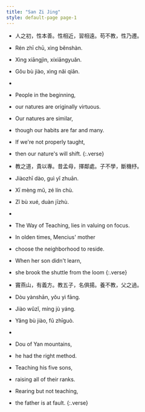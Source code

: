 ```yaml
---
title: "San Zi Jing"
style: default-page page-1
---
```


-   人之初，性本善。性相近，習相遠。苟不教，性乃遷。
-   Rén zhī chū, xìng běnshàn. 
-   Xìng xiāngjìn, xíxiāngyuǎn. 
-   Gǒu bù jiào, xìng nǎi qiān.
-   
-   People in the beginning,
-   our natures are originally virtuous.
-   Our natures are similar,
-   though our habits are far and many.
-   If we're not properly taught,
-   then our nature's will shift.
{:.verse}

-   教之道，貴以專。昔孟母，擇鄰處。子不學，斷機杼。
-   Jiàozhī dào, guì yǐ zhuān. 
-   Xī mèng mǔ, zé lín chù.
-   Zǐ bù xué, duàn jīzhù.
-   
-   The Way of Teaching, lies in valuing on focus.
-   In olden times, Mencius' mother
-   choose the neighborhood to reside.
-   When her son didn't learn,
-   she brook the shuttle from the loom
{:.verse}

-   竇燕山，有義方。教五子，名俱揚。養不教，父之過。
-   Dòu yànshān, yǒu yì fāng. 
-   Jiào wǔzǐ, míng jù yáng. 
-   Yǎng bù jiào, fǔ zhīguò.
-   
-   Dou of Yan mountains,
-   he had the right method.
-   Teaching his five sons,
-   raising all of their ranks.
-   Rearing but not teaching,
-   the father is at fault.
{:.verse}

<!-- 教不嚴，師之惰。子不學，非所宜。幼不學，老何為。玉不琢，不成器。人不學，不知義。為人子，方少時。親師友，習禮儀。香九齡，能溫席。孝於親，所當執。融四歲，能讓梨。弟于長，宜先知。首孝弟，次見聞。知某數，識某文。一而十，十而百。百而千，千而萬。三才者，天地人。三光者，日月星。三綱者，君臣義。父子親，夫婦順。曰春夏，曰秋冬。此四時，運不窮。曰南北，曰西東。此四方，應乎中。曰水火，木金土。此五行，本乎數。曰仁義，禮智信。此五常，不容紊。稻粱菽，麥黍稷。此六穀，人所食。馬牛羊，雞犬豕。此六畜，人所飼。曰喜怒，曰哀懼。愛惡欲，七情具。匏土革，木石金。與絲竹，乃八音。高曾祖，父而身。身而子，子而孫。自子孫，至元曾。乃九族，而之倫。父子恩，夫婦從。兄則友，弟則恭。長幼序，友與朋。君則敬，臣則忠。此十義，人所同。

  Jiào bù yán, shī zhī duò. Zǐ bù xué, fēi suǒ yí. Yòu bù xué, lǎo hé wèi. Yù bù zuó, bùchéngqì. Rén bù xué, bùzhī yì. Wéi rén zǐ, fāng shǎo shí. Qīn shīyǒu, xí lǐyí. Xiāng jiǔ líng, néng wēn xí. Xiào yú qīn, suǒ dāng zhí. Róng sì suì, néng ràng lí. Dì yú zhǎng, yí xiānzhī. Shǒu xiàodì, cì jiànwén. Zhī mǒu shù, shí mǒu wén. Yī ér shí, shí ér bǎi. Bǎi ér qiān, qiān ér wàn. Sāncái zhě, tiāndì rén. Sānguāng zhě, rì yuè xīng. Sān gāng zhě, jūnchén yì. Fùzǐ qīn, fūfù shùn. Yuē chūn xià, yuē qiūdōng. Cǐ sì shí, yùn bù qióng. Yuē nánběi, yuē xīdōng. Cǐ sìfāng, yīng hū zhōng. Yuē shuǐhuǒ, mù jīn tǔ. Cǐ wǔháng, běn hū shù. Yuē rényì, lǐ zhìxìn. Cǐ wǔcháng, bùróng wěn. Dào liáng shū, mài shǔ jì. Cǐ liù gǔ, rén suǒ shí. Mǎ niú yáng, jī quǎn shǐ. Cǐ liùchù, rén suǒ sì. Yuē xǐ nù, yuē āi jù. Ài è yù, qī qíng jù. Páo tǔ gé, mùshí jīn. Yǔ sīzhú, nǎi bā yīn. Gāo zēngzǔ, fù ér shēn. Shēn ér zǐ, zǐ ér sūn. Zì zǐsūn, zhì yuán céng. Nǎi jiǔzú, ér zhī lún. Fùzǐ ēn, fūfù cóng. Xiōng zé yǒu, dì zé gōng. Zhǎngyòu xù, yǒu yǔ péng. Jūn zé jìng, chén zé zhōng. Cǐ shí yì, rén suǒ tóng.

凡訓蒙，須講究。詳訓詁，名句讀。為學者，必有初。小學終，至四書。論語者，二十篇。群弟子，記善言。孟子者，七篇止。講道德，說仁義。作中庸，子思筆。中不偏，庸不易。作大學，乃曾子。自修齊，至平治。孝經通，四書熟。如六經，始可讀。詩書易，禮春秋。號六經，當講求。有連山，有歸藏。有周易，三易詳。有典謨，有訓誥。有誓命，書之奧。我周公，作周禮。著六官，存治體。大小戴，注禮記。述聖言，禮樂備。曰國風，曰雅頌。號四詩，當諷詠。詩既亡，春秋作。寓褒貶，別善惡。三傳者，有公羊。有左氏，有彀梁。經既明，方讀子。撮其要，記其事。五子者，有荀楊。文中子，及老莊。

Fán xùnméng, xū jiǎngjiù. Xiáng xùngǔ, míng jùdòu. Wéi xuézhě, bì yǒu chū. Xiǎoxué zhōng, zhì sì shū. Lúnyǔ zhě, èrshí piān. Qún dìzǐ, jì shàn yán. Mèngzǐ zhě, qī piān zhǐ. Jiǎng dàodé, shuō rényì. Zuò zhōngyōng, zǐ sī bǐ. Zhōng bùpiān, yōng bùyì. Zuò dàxué, nǎi céngzǐ. Zìxiū qí, zhì píngzhì. Xiào jīng tōng, sì shū shú. Rú liù jīng, shǐ kě dú. Shīshū yì, lǐ chūnqiū. Hào liù jīng, dāng jiǎngqiú. Yǒu liánshān, yǒu guī cáng. Yǒu zhōuyì, sān yì xiáng. Yǒu diǎn mó, yǒu xùn gào. Yǒu shì mìng, shū zhī ào. Wǒ zhōugōng, zuò zhōu lǐ.Zhe liù guān, cún zhì tǐ. Dàxiǎo dài, zhù lǐjì. Shù shèng yán, lǐ yuè bèi. Yuē guó fēng, yuē yǎ sòng. Hào sì shī, dāng fěngyǒng. Shī jì wáng, chūnqiū zuò. Yù bāobiǎn, bié shàn è. Sān chuán zhě, yǒu gōng yáng. Yǒu zuǒ shì, yǒu gòu liáng. Jīng jì míng, fāng dú zǐ. Cuō qí yào, jì qí shì. Wǔzǐ zhě, yǒu xún yáng. Wénzhōng zǐ, jí lǎo zhuāng.

經子通，讀諸史。考世系，知終始。自羲農，至黃帝。號三皇，居上世。唐有虞，號二帝。相揖遜，稱盛世。夏有禹，商有湯。周文王，稱三王。夏傳子，家天下。四百載，遷夏社。湯伐夏，國號商。六百載，至紂亡。周武王，始誅紂。八百載，最長久。周轍東，王綱墮。逞干戈，尚遊說。始春秋，終戰國。五霸強，七雄出。嬴秦氏，始兼併。傳二世，楚漢爭。高祖興，漢業建。至孝平，王莽篡。光武興，為東漢。四百年，終於獻。魏蜀吳，爭漢鼎。號三國，迄兩晉。宋齊繼，梁陳承。為南朝，都金陵。北元魏，分東西。宇文周，興高齊。迨至隋，一土宇。不再傳，失統緒。唐高祖，起義師。除隋亂，創國基。二十傳，三百載。梁義之，國乃改。炎宋興，受周禪。十八傳，南北混。遼于金，皆稱帝。太祖興，國大明。號洪武，都金陵。迨成祖，遷燕京。十六世，至崇禎。閹亂後，寇內訌。闖逆變，神器終。清順治，據神京。至十傳，宣統遜。舉總統，共和成。複漢土，民國興。

Jīng zǐ tōng, dú zhū shǐ. Kǎo shìxì, zhī zhōngshǐ. Zì xī nóng, zhì huángdì. Hào sān huáng, jū shàng shì. Táng yǒu yú, hào èr dì. Xiāng yī xùn, chēng shèngshì. Xiàyǒuyǔ, shāng yǒu tāng. Zhōuwén wáng, chēng sān wáng. Xiàchuánzǐ, jiā tiānxià. Sìbǎi zài, qiān xià shè. Tāng fá xià, guóhào shāng. Liùbǎi zài, zhì zhòu wáng. Zhōu wǔwáng, shǐ zhū zhòu. Bābǎi zài, zuì chángjiǔ. Zhōu zhé dōng, wáng gāng duò. Chěng gāngē, shàng yóushuì. Shǐ chūnqiū, zhōng zhànguó. Wǔ bà qiáng, qīxióng chū. Yíng qín shì, shǐ jiānbìng. Chuán èr shì, chǔ hàn zhēng. Gāozǔ xìng, hàn yè jiàn. Zhì xiàopíng, wángmǎng cuàn. Guāngwǔ xìng, wèi dōnghàn. Sìbǎi nián, zhōngyú xiàn. Wèi shǔ wú, zhēng hàn dǐng. Hào sānguó, qì liǎngjìn. Sòngqíjì, liáng chén chéng. Wèi náncháo, dōu jīnlíng. Běi yuán wèi, fēn dōngxī. Yǔwén zhōu, xìng gāo qí. Dài zhì suí, yī tǔ yǔ. Bù zài chuán, shī tǒng xù. Táng gāozǔ, qǐyì shī. Chú suí luàn, chuàng guó jī. Èrshí chuán, sānbǎi zài. Liáng yìzhī, guó nǎi gǎi. Yán sòng xìng, shòu zhōu chán. Shíbā chuán, nánběi hùn. Liáo yú jīn, jiē chēng dì. Tài zǔ xìng, guó dàmíng. Hào hóngwǔ, dōu jīnlíng. Dài chéngzǔ, qiān yàn jīng. Shíliù shì, zhì chóngzhēn. Yān luàn hòu, kòu nèihòng. Chuǎng nì biàn, shénqì zhōng. Qīng shùnzhì, jù shén jīng. Zhì shí chuán, xuāntǒng xùn. Jǔ zǒngtǒng, gònghé chéng. Fù hàn tǔ, mínguó xìng.

廿二史，全在茲。載治亂，知興衰。讀史書，考實錄。通古今，若親目。口而誦，心而惟。朝于斯，夕於斯。昔仲尼，師項橐。古聖賢，尚勤學。趙中令，讀魯論。彼既仕，學且勤。披蒲編，削竹簡。彼無書，且知勉。頭懸樑，錐刺股。彼不教，自勤苦。如囊螢，如映雪。家雖貧，學不綴。如負薪，如掛角。身雖勞，猶苦卓。蘇老泉，二十七。始發憤，讀書籍。彼既老，猶悔遲。爾小生，宜早思。若梁灝，八十二。對大廷，魁多士。彼既成，眾稱異。爾小生，宜立志。瑩八歲，能詠詩。泌七歲，能賦碁。彼穎悟，人稱奇。爾幼學，當效之。蔡文姬，能辨琴。謝道韞，能詠吟。彼女子，且聰敏。爾男子，當自警。唐劉晏，方七歲。舉神童，作正字。彼雖幼，身己仕。爾幼學，勉而致。有為者，亦若是。

Niàn èr shǐ, quán zài zī. Zài zhì luàn, zhī xīngshuāi. Dú shǐshū, kǎo shílù. Tōng gǔjīn, ruò qīn mù. Kǒu ér sòng, xīn ér wéi. Cháo yú sī, xī yú sī. Xī zhòng ní, shī xiàng tuó. Gǔ shèngxián, shàng qín xué. Zhàozhōnglìng, dú lǔ lùn. Bǐ jì shì, xué qiě qín. Pī pú biān, xuē zhújiǎn. Bǐ wú shū, qiě zhī miǎn. Tóu xuánliáng, zhuī cìgǔ. Bǐ bù jiào, zì qínkǔ. Rú náng yíng, rú yìng xuě. Jiā suī pín, xué bù zhuì. Rú fù xīn, rú guà jiǎo. Shēn suī láo, yóu kǔ zhuó. Sū lǎo quán, èrshíqī. Shǐ fāfèn, dú shūjí. Bǐ jì lǎo, yóu huǐ chí. Ěr xiǎoshēng, yí zǎo sī. Ruò liáng hào, bāshí'èr. Duì dà tíng, kuí duō shì. Bǐ jìchéng, zhòng chēng yì. Ěr xiǎoshēng, yí lìzhì. Yíng bā suì, néng yǒng shī. Mì qī suì, néng fù qí. Bǐ yǐngwù, rén chēngqí. Ěr yòu xué, dāng xiào zhī. Càiwénjī, néng biàn qín. Xièdàoyùn, néng yǒng yín. Bǐnǚ zǐ, qiě cōngmǐn. Ěr nánzǐ, dāng zìjǐng. Táng liúyàn, fāng qī suì. Jǔ shéntóng, zuò zhèngzì. Bǐ suī yòu, shēn jǐ shì. Ěr yòu xué, miǎn ér zhì. Yǒu wéi zhě, yì ruòshì.

犬守夜，雞司晨。苟不學，曷為人。蠶吐絲，蜂釀蜜。人不學，不如物。幼而學，壯而行。上致君，下澤民。揚名聲，顯父母。光于前，裕於後。人遺子，金滿嬴。我教子，惟一經。勤有功，戲無益。戒之哉，宜勉力。

Quǎn shǒuyè, jī sī chén. Gǒu bù xué, hé wéi rén. Cán tǔ sī, fēng niàng mì. Rén bù xué, bùrú wù. Yòu ér xué, zhuàng ér xíng. Shàng zhì jūn, xiàzé mín. Yángmíng shēng, xiǎn fùmǔ. Guāng yú qián, yù yú hòu. Rén yí zǐ, jīn mǎn yíng. Wǒ jiàozǐ, wéiyī jīng. Qín yǒugōng, xì wúyì. Jiè zhī zāi, yí miǎnlì. -->
